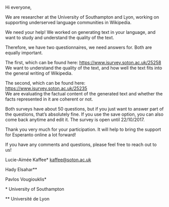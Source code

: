 Hi everyone,

We are researcher at the University of Southampton and Lyon, working on supporting underserved language communities in Wikipedia.

We need your help!
We worked on generating text in your language, and want to study and understand the quality of the text. 

Therefore, we have two questionnaires, we need answers for. Both are equally important.

The first, which can be found here: https://www.isurvey.soton.ac.uk/25258 </br>
We want to understand the quality of the text, and how well the text fits into the general writing of Wikipedia.

The second, which can be found here: https://www.isurvey.soton.ac.uk/25235 </br>
We are evaluating the factual content of the generated text and whether the facts represented in it are coherent or not.

Both surveys have about 50 questions, but if you just want to answer part of the questions, that’s absolutely fine. If you use the save option, you can also come back anytime and edit it.
The survey is open until 22/10/2017.

Thank you very much for your participation. It will help to bring the support for Esperanto online a lot forward! 

If you have any comments and questions, please feel free to reach out to us!

Lucie-Aimée Kaffee* kaffee@soton.ac.uk

Hady Elsahar**

Pavlos Vougiouklis*

<p>* University of Southampton</p>
** Université de Lyon  
